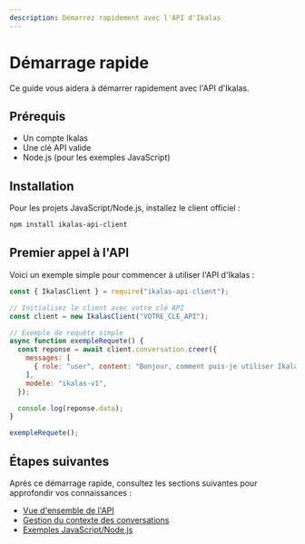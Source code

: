 ```yaml
---
description: Démarrez rapidement avec l'API d'Ikalas
---
```


# Démarrage rapide

Ce guide vous aidera à démarrer rapidement avec l'API d'Ikalas.

## Prérequis

- Un compte Ikalas
- Une clé API valide
- Node.js (pour les exemples JavaScript)

## Installation

Pour les projets JavaScript/Node.js, installez le client officiel :

```bash
npm install ikalas-api-client
```

## Premier appel à l'API

Voici un exemple simple pour commencer à utiliser l'API d'Ikalas :

```javascript
const { IkalasClient } = require("ikalas-api-client");

// Initialisez le client avec votre clé API
const client = new IkalasClient("VOTRE_CLE_API");

// Exemple de requête simple
async function exempleRequete() {
  const reponse = await client.conversation.creer({
    messages: [
      { role: "user", content: "Bonjour, comment puis-je utiliser Ikalas?" },
    ],
    modele: "ikalas-v1",
  });

  console.log(reponse.data);
}

exempleRequete();
```

## Étapes suivantes

Après ce démarrage rapide, consultez les sections suivantes pour approfondir vos connaissances :

- [Vue d'ensemble de l'API](../basics/editor.md)
- [Gestion du contexte des conversations](../basics/managing-conversation-context.md)
- [Exemples JavaScript/Node.js](../javascript/nodejs-examples.md)

